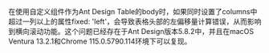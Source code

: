 在使用自定义组件作为Ant Design Table的body时，如果同时设置了columns中超过一列以上的属性fixed: 'left'，会导致表格头部的左偏移量计算错误，从而影响到横向滚动功能。这个问题已经存在于Ant Design版本5.8.2中，并且在macOS Ventura 13.2.1和Chrome 115.0.5790.114环境下可以复现。
